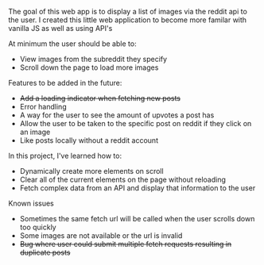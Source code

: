 The goal of this web app is to display a list of images via the reddit api to the user.
I created this little web application to become more familar with vanilla JS as well as using API's

At minimum the user should be able to:

- View images from the subreddit they specify
- Scroll down the page to load more images

Features to be added in the future:
- ~~Add a loading indicator when fetching new posts~~
- Error handling
- A way for the user to see the amount of upvotes a post has
- Allow the user to be taken to the specific post on reddit if they click on an image
- Like posts locally without a reddit account

In this project, I've learned how to:

- Dynamically create more elements on scroll
- Clear all of the current elements on the page without reloading
- Fetch complex data from an API and display that information to the user

Known issues
- Sometimes the same fetch url will be called when the user scrolls down too quickly
- Some images are not available or the url is invalid
- ~~Bug where user could submit multiple fetch requests resulting in duplicate posts~~